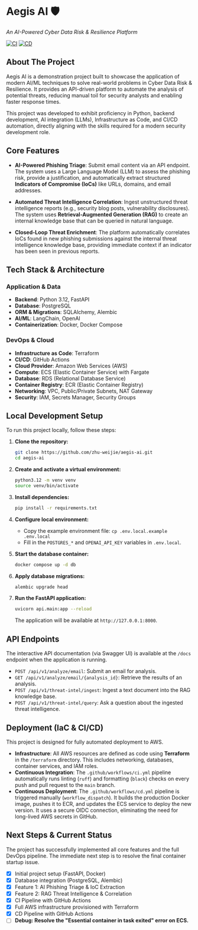 # Aegis AI 🛡️

*An AI-Powered Cyber Data Risk & Resilience Platform*

[![CI](https://github.com/zhu-weijie/aegis-ai/actions/workflows/ci.yml/badge.svg)](https://github.com/zhu-weijie/aegis-ai/actions/workflows/ci.yml)
[![CD](https://github.com/zhu-weijie/aegis-ai/actions/workflows/cd.yml/badge.svg)](https://github.com/zhu-weijie/aegis-ai/actions/workflows/cd.yml)

## About The Project

Aegis AI is a demonstration project built to showcase the application of modern AI/ML techniques to solve real-world problems in Cyber Data Risk & Resilience. It provides an API-driven platform to automate the analysis of potential threats, reducing manual toil for security analysts and enabling faster response times.

This project was developed to exhibit proficiency in Python, backend development, AI integration (LLMs), Infrastructure as Code, and CI/CD automation, directly aligning with the skills required for a modern security development role.

## Core Features

-   **AI-Powered Phishing Triage**: Submit email content via an API endpoint. The system uses a Large Language Model (LLM) to assess the phishing risk, provide a justification, and automatically extract structured **Indicators of Compromise (IoCs)** like URLs, domains, and email addresses.

-   **Automated Threat Intelligence Correlation**: Ingest unstructured threat intelligence reports (e.g., security blog posts, vulnerability disclosures). The system uses **Retrieval-Augmented Generation (RAG)** to create an internal knowledge base that can be queried in natural language.

-   **Closed-Loop Threat Enrichment**: The platform automatically correlates IoCs found in new phishing submissions against the internal threat intelligence knowledge base, providing immediate context if an indicator has been seen in previous reports.

## Tech Stack & Architecture

### Application & Data
-   **Backend**: Python 3.12, FastAPI
-   **Database**: PostgreSQL
-   **ORM & Migrations**: SQLAlchemy, Alembic
-   **AI/ML**: LangChain, OpenAI
-   **Containerization**: Docker, Docker Compose

### DevOps & Cloud
-   **Infrastructure as Code**: Terraform
-   **CI/CD**: GitHub Actions
-   **Cloud Provider**: Amazon Web Services (AWS)
-   **Compute**: ECS (Elastic Container Service) with Fargate
-   **Database**: RDS (Relational Database Service)
-   **Container Registry**: ECR (Elastic Container Registry)
-   **Networking**: VPC, Public/Private Subnets, NAT Gateway
-   **Security**: IAM, Secrets Manager, Security Groups

## Local Development Setup

To run this project locally, follow these steps:

1.  **Clone the repository:**
    ```bash
    git clone https://github.com/zhu-weijie/aegis-ai.git
    cd aegis-ai
    ```

2.  **Create and activate a virtual environment:**
    ```bash
    python3.12 -m venv venv
    source venv/bin/activate
    ```

3.  **Install dependencies:**
    ```bash
    pip install -r requirements.txt
    ```

4.  **Configure local environment:**
    -   Copy the example environment file: `cp .env.local.example .env.local`
    -   Fill in the `POSTGRES_*` and `OPENAI_API_KEY` variables in `.env.local`.

5.  **Start the database container:**
    ```bash
    docker compose up -d db
    ```

6.  **Apply database migrations:**
    ```bash
    alembic upgrade head
    ```

7.  **Run the FastAPI application:**
    ```bash
    uvicorn api.main:app --reload
    ```
    The application will be available at `http://127.0.0.1:8000`.

## API Endpoints

The interactive API documentation (via Swagger UI) is available at the `/docs` endpoint when the application is running.

-   `POST /api/v1/analyze/email`: Submit an email for analysis.
-   `GET /api/v1/analyze/email/{analysis_id}`: Retrieve the results of an analysis.
-   `POST /api/v1/threat-intel/ingest`: Ingest a text document into the RAG knowledge base.
-   `POST /api/v1/threat-intel/query`: Ask a question about the ingested threat intelligence.

## Deployment (IaC & CI/CD)

This project is designed for fully automated deployment to AWS.

-   **Infrastructure**: All AWS resources are defined as code using **Terraform** in the `/terraform` directory. This includes networking, databases, container services, and IAM roles.
-   **Continuous Integration**: The `.github/workflows/ci.yml` pipeline automatically runs linting (`ruff`) and formatting (`black`) checks on every push and pull request to the `main` branch.
-   **Continuous Deployment**: The `.github/workflows/cd.yml` pipeline is triggered manually (`workflow_dispatch`). It builds the production Docker image, pushes it to ECR, and updates the ECS service to deploy the new version. It uses a secure OIDC connection, eliminating the need for long-lived AWS secrets in GitHub.

## Next Steps & Current Status

The project has successfully implemented all core features and the full DevOps pipeline. The immediate next step is to resolve the final container startup issue.

-   [x] Initial project setup (FastAPI, Docker)
-   [x] Database integration (PostgreSQL, Alembic)
-   [x] Feature 1: AI Phishing Triage & IoC Extraction
-   [x] Feature 2: RAG Threat Intelligence & Correlation
-   [x] CI Pipeline with GitHub Actions
-   [x] Full AWS infrastructure provisioned with Terraform
-   [x] CD Pipeline with GitHub Actions
-   [ ] **Debug: Resolve the "Essential container in task exited" error on ECS.**
